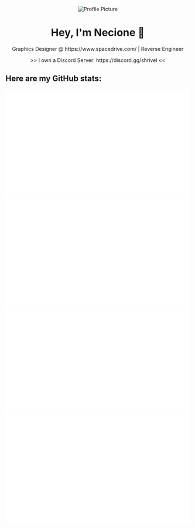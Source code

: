 
<p align="center">
  <p align="center">
    <img width="150" height="150" src="https://file.coffee/u/DztBZzxcL1f1y2RW5QdTU.jpg" alt="Profile Picture">
      </p>
    <h1 align="center"><b>Hey, I'm Necione 👋</b></h1>
    <p align="center">
      Graphics Designer @ https://www.spacedrive.com/ | Reverse Engineer
    <p align="center">
      >> I own a Discord Server: https://discord.gg/shrivel <<
  </p>
</p>

<p align="center">
  <p align="center">
    <h2>Here are my GitHub stats:</h2>
  </p>
    <p align="center">
  <img src="https://raw.githubusercontent.com/necione/github-stats/master/generated/overview.svg#gh-dark-mode-only" />
  <img src="https://raw.githubusercontent.com/necione/github-stats/master/generated/languages.svg#gh-dark-mode-only" />
  <img src="https://raw.githubusercontent.com/necione/github-stats/master/generated/overview.svg#gh-light-mode-only" />
  <img src="https://raw.githubusercontent.com/necione/github-stats/master/generated/languages.svg#gh-light-mode-only" />
</p>

